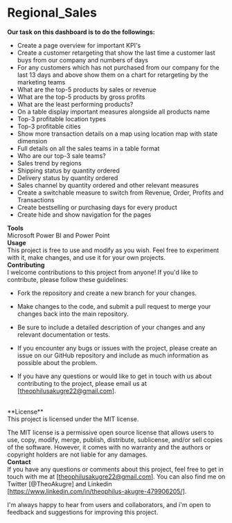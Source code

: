 # Regional_Sales
**Our task on this dashboard is to do the followings:**
* Create a page overview for important KPI's
* Create a customer retargeting that show the last time a customer last buys from our company and numbers of days
* For any customers which has not purchased from our company for the last 13 days and above show them on a chart for retargeting by the marketing teams
* What are the top-5 products by sales or revenue
* What are the top-5 products by gross profits
* What are the least performing products?
* On a table display important measures alongside all products name
* Top-3 profitable location types
* Top-3 profitable cities
* Show more transaction details on a map using location map with state dimension
* Full details on all the sales teams in a table format
* Who are our top-3 sale teams?
* Sales trend by regions
* Shipping status by quantity ordered
* Delivery status by quantity ordered
* Sales channel by quantity ordered and other relevant measures
* Create a switchable measure to switch from Revenue, Order, Profits and Transactions 
* Create bestselling or purchasing days for every product
* Create hide and show navigation for the pages



**Tools** <br>
Microsoft Power BI  and Power Point
<br>
**Usage** <br>
This project is free to use and modify as you wish. Feel free to experiment with it, make changes, and use it for your own projects.
<br>
**Contributing** <br>
I welcome contributions to this project from anyone! If you'd like to contribute, please follow these guidelines:

* Fork the repository and create a new branch for your changes.
* Make changes to the code, and submit a pull request to merge your changes back into the main repository.
* Be sure to include a detailed description of your changes and any relevant documentation or tests.
* If you encounter any bugs or issues with the project, please create an issue on our GitHub repository and include as much information as possible about the problem.

* If you have any questions or would like to get in touch with us about contributing to the project, please email us at [theophilusakugre22@gmail.com].
<br>
**License** <br>
This project is licensed under the MIT license.

The MIT license is a permissive open source license that allows users to use, copy, modify, merge, publish, distribute, sublicense, and/or sell copies of the software. However, it comes with no warranty and the authors or copyright holders are not liable for any damages.
<br>
**Contact** <br>
If you have any questions or comments about this project, feel free to get in touch with me at [theophilusakugre22@gmail.com]. You can also find me on Twitter [@TheoAkugre] and Linkedin [https://www.linkedin.com/in/theophilus-akugre-479906205/].

I'm always happy to hear from users and collaborators, and i'm open to feedback and suggestions for improving this project.
